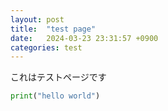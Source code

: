```yaml
---
layout: post
title:  "test page"
date:   2024-03-23 23:31:57 +0900
categories: test
---
```


これはテストページです

```python
print("hello world")
```
